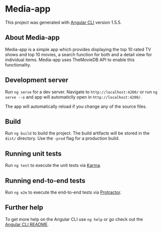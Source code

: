 # Media-app

This project was generated with [Angular CLI](https://github.com/angular/angular-cli) version 1.5.5.

## About Media-app

Media-app is a simple app which provides displaying the top 10 rated TV shows and top 10 movies, a search function for both and a detail view for individual items.
Media-app uses TheMovieDB API to enable this functionality.

## Development server

Run `ng serve` for a dev server. Navigate to `http://localhost:4200/` or run `ng serve --o` and app will automaticlly open in `http://localhost:4200/`.

The app will automatically reload if you change any of the source files.

## Build

Run `ng build` to build the project. The build artifacts will be stored in the `dist/` directory. Use the `-prod` flag for a production build.

## Running unit tests

Run `ng test` to execute the unit tests via [Karma](https://karma-runner.github.io).

## Running end-to-end tests

Run `ng e2e` to execute the end-to-end tests via [Protractor](http://www.protractortest.org/).

## Further help

To get more help on the Angular CLI use `ng help` or go check out the [Angular CLI README](https://github.com/angular/angular-cli/blob/master/README.md).
